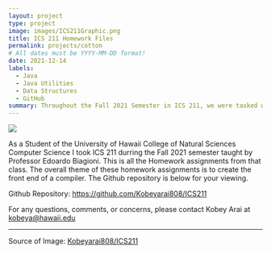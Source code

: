 ```yaml
---
layout: project
type: project
image: images/ICS211Graphic.png
title: ICS 211 Homework Files
permalink: projects/cotton
# All dates must be YYYY-MM-DD format!
date: 2021-12-14
labels:
  - Java
  - Java Utilities
  - Data Structures
  - GitHub
summary: Throughout the Fall 2021 Semester in ICS 211, we were tasked with creating the front end of a compiler. This took the form of many Homework Assignments (aprox. 10). 
---
```


<img class="ui medium right floated rounded image" src="../images/ICS211Graphic.png">

As a Student of the University of Hawaii College of Natural Sciences Computer Science I took ICS 211 durring the Fall 2021 semester taught by Professor Edoardo Biagioni. This is all the Homework assignments from that class. The overall theme of these homework assignments is to create the front end of a compiler. The Github repository is below for your viewing. 

Github Repository: <a href="https://github.com/Kobeyarai808/ICS211">https://github.com/Kobeyarai808/ICS211</a>

For any questions, comments, or concerns, please contact Kobey Arai at kobeya@hawaii.edu

<hr>

Source of Image: <a href="https://github.com/Kobeyarai808/ICS211"><i class="large github icon "></i>Kobeyarai808/ICS211</a>

